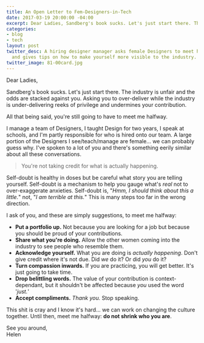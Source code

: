 ```yaml
---
title: An Open Letter to Fem-Designers-in-Tech
date: 2017-03-19 20:00:00 -04:00
excerpt: Dear Ladies, Sandberg's book sucks. Let's just start there. The industry is unfair and the odds are stacked...
categories:
- blog
- tech
layout: post
twitter_desc: A hiring designer manager asks female Designers to meet her halfway
  and gives tips on how to make yourself more visible to the industry.
twitter_image: 81-00card.jpg
---
```


Dear Ladies,

Sandberg's book sucks. Let's just start there. The industry is unfair and the odds are stacked against you. Asking you to over-deliver while the industry is under-delivering reeks of privilege and undermines your contribution. 

All that being said, you're still going to have to meet me halfway.

I manage a team of Designers, I taught Design for two years, I speak at schools, and I'm partly responsible for who is hired onto our team. A large portion of the Designers I see/teach/manage are female... we can probably guess why. I've spoken to a lot of you and there's something eerily similar about all these conversations.

<blockquote class="large">
    <p>You're not taking credit for what is actually happening.</p>
</blockquote>

Self-doubt is healthy in doses but be careful what story you are telling yourself. Self-doubt is a mechanism to help you gauge what's _real_ not to over-exaggerate anxieties. Self-doubt is, "_Hmm, I should think about this a little._" not, "_I am terrible at this._" This is many steps too far in the wrong direction.

I ask of you, and these are simply suggestions, to meet me halfway:

- **Put a portfolio up.** Not because you are looking for a job but because you should be proud of your contributions.
- **Share what you're doing.** Allow the other women coming into the industry to see people who resemble them. 
- **Acknowledge yourself.** What you are doing is _actually happening_. Don't give credit where it's not due. Did _we_ do it? Or did _you_ do it?
- **Turn compassion inwards.** If you are practicing, you will get better. It's just going to take time.
- **Drop belittling words.** The value of your contribution is context-dependant, but it shouldn't be affected because _you_ used the word '_just._'
- **Accept compliments.** _Thank you._ Stop speaking.

This shit is cray and I know it's hard... we can work on changing the culture together. Until then, meet me halfway: **do not shrink who you are**.

See you around,  
Helen
